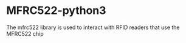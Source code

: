 # MFRC522-python3
The mfrc522 library is used to interact with RFID readers that use the MFRC522 chip
